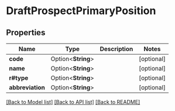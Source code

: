 # DraftProspectPrimaryPosition

## Properties

Name | Type | Description | Notes
------------ | ------------- | ------------- | -------------
**code** | Option<**String**> |  | [optional]
**name** | Option<**String**> |  | [optional]
**r#type** | Option<**String**> |  | [optional]
**abbreviation** | Option<**String**> |  | [optional]

[[Back to Model list]](../README.md#documentation-for-models) [[Back to API list]](../README.md#documentation-for-api-endpoints) [[Back to README]](../README.md)


